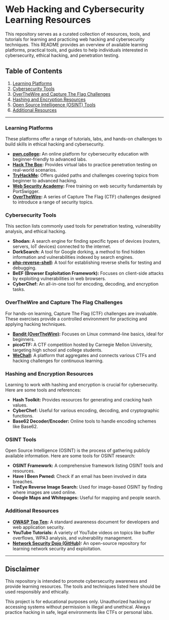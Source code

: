 # Web Hacking and Cybersecurity Learning Resources

This repository serves as a curated collection of resources, tools, and tutorials for learning and practicing web hacking and cybersecurity techniques. This README provides an overview of available learning platforms, practical tools, and guides to help individuals interested in cybersecurity, ethical hacking, and penetration testing.

## Table of Contents

1. [Learning Platforms](#learning-platforms)
2. [Cybersecurity Tools](#cybersecurity-tools)
3. [OverTheWire and Capture The Flag Challenges](#overthewire-and-capture-the-flag-challenges)
4. [Hashing and Encryption Resources](#hashing-and-encryption-resources)
5. [Open Source Intelligence (OSINT) Tools](#osint-tools)
6. [Additional Resources](#additional-resources)

---

### Learning Platforms

These platforms offer a range of tutorials, labs, and hands-on challenges to build skills in ethical hacking and cybersecurity.

- **[pwn.college](https://pwn.college/):** An online platform for cybersecurity education with beginner-friendly to advanced labs.
- **[Hack The Box](https://www.hackthebox.com/):** Provides virtual labs to practice penetration testing on real-world scenarios.
- **[TryHackMe](https://tryhackme.com/):** Offers guided paths and challenges covering topics from beginner to advanced hacking.
- **[Web Security Academy](https://portswigger.net/web-security):** Free training on web security fundamentals by PortSwigger.
- **[OverTheWire](https://overthewire.org/):** A series of Capture The Flag (CTF) challenges designed to introduce a range of security topics.

### Cybersecurity Tools

This section lists commonly used tools for penetration testing, vulnerability analysis, and ethical hacking.

- **Shodan:** A search engine for finding specific types of devices (routers, servers, IoT devices) connected to the internet.
- **DorkSearch:** A tool for Google dorking, a method to find hidden information and vulnerabilities indexed by search engines.
- **[php-reverse-shell](https://github.com/pentestmonkey/php-reverse-shell):** A tool for establishing reverse shells for testing and debugging.
- **BeEF (Browser Exploitation Framework):** Focuses on client-side attacks by exploiting vulnerabilities in web browsers.
- **CyberChef:** An all-in-one tool for encoding, decoding, and encryption tasks.

### OverTheWire and Capture The Flag Challenges

For hands-on learning, Capture The Flag (CTF) challenges are invaluable. These exercises provide a controlled environment for practicing and applying hacking techniques.

- **[Bandit (OverTheWire)](https://overthewire.org/wargames/bandit/):** Focuses on Linux command-line basics, ideal for beginners.
- **picoCTF:** A CTF competition hosted by Carnegie Mellon University, targeting high school and college students.
- **[WeChall](https://www.wechall.net/):** A platform that aggregates and connects various CTFs and hacking challenges for continuous learning.

### Hashing and Encryption Resources

Learning to work with hashing and encryption is crucial for cybersecurity. Here are some tools and references:

- **Hash Toolkit:** Provides resources for generating and cracking hash values.
- **CyberChef:** Useful for various encoding, decoding, and cryptographic functions.
- **Base62 Decoder/Encoder:** Online tools to handle encoding schemes like Base62.
  
### OSINT Tools

Open Source Intelligence (OSINT) is the process of gathering publicly available information. Here are some tools for OSINT research:

- **OSINT Framework:** A comprehensive framework listing OSINT tools and resources.
- **Have I Been Pwned:** Check if an email has been involved in data breaches.
- **TinEye Reverse Image Search:** Used for image-based OSINT by finding where images are used online.
- **Google Maps and Whitepages:** Useful for mapping and people search.

### Additional Resources

- **[OWASP Top Ten](https://owasp.org/www-project-top-ten/):** A standard awareness document for developers and web application security.
- **YouTube Tutorials:** A variety of YouTube videos on topics like buffer overflows, WPA3 analysis, and vulnerability management.
- **[Network Security Dojo (GitHub)](https://github.com/sashaNull/network-security-dojo):** An open-source repository for learning network security and exploitation.

---


## Disclaimer

This repository is intended to promote cybersecurity awareness and provide learning resources. The tools and techniques listed here should be used responsibly and ethically.

This project is for educational purposes only. Unauthorized hacking or accessing systems without permission is illegal and unethical. Always practice hacking in safe, legal environments like CTFs or personal labs.